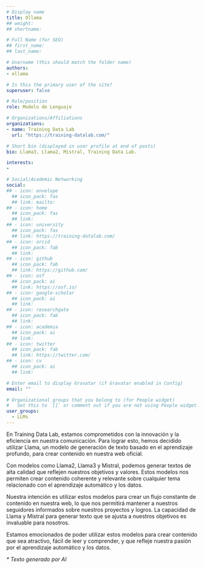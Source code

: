 ```yaml
---
# Display name
title: Ollama
## weight: 
## shortname: 

# Full Name (for SEO)
## first_name: 
## last_name: 

# Username (this should match the folder name)
authors:
- ollama

# Is this the primary user of the site?
superuser: false

# Role/position
role: Modelo de Lenguaje

# Organizations/Affiliations
organizations:
- name: Training Data Lab
  url: "https://training-datalab.com/"

# Short bio (displayed in user profile at end of posts)
bio: Llama3, Llama2, Mistral, Training Data Lab.

interests:
- 

# Social/Academic Networking
social:
## - icon: envelope
  ## icon_pack: fas
  ## link: mailto:
## - icon: home
  ## icon_pack: fas
  ## link: 
## - icon: university
  ## icon_pack: fas
  ## link: https://training-datalab.com/
## - icon: orcid
  ## icon_pack: fab
  ## link: 
## - icon: github
  ## icon_pack: fab
  ## link: https://github.com/
## - icon: osf
  ## icon_pack: ai
  ## link: https://osf.io/
## - icon: google-scholar
  ## icon_pack: ai
  ## link: 
## - icon: researchgate
  ## icon_pack: fab
  ## link: 
## - icon: academia
  ## icon_pack: ai
  ## link: 
## - icon: twitter
  ## icon_pack: fab
  ## link: https://twitter.com/
## - icon: cv
  ## icon_pack: ai
  ## link: 

# Enter email to display Gravatar (if Gravatar enabled in Config)
email: ""

# Organizational groups that you belong to (for People widget)
#   Set this to `[]` or comment out if you are not using People widget.
user_groups:
  - LLMs
---
```


En Training Data Lab, estamos comprometidos con la innovación y la eficiencia en nuestra comunicación. Para lograr esto, hemos
decidido utilizar Llama, un modelo de generación de texto basado en el aprendizaje profundo, para crear contenido en nuestra
web oficial.

Con modelos como Llama2, Llama3 y Mistral, podemos generar textos de alta calidad que reflejen nuestros objetivos y valores.
Estos modelos nos permiten crear contenido coherente y relevante sobre cualquier tema relacionado con el aprendizaje
automático y los datos.

Nuestra intención es utilizar estos modelos para crear un flujo constante de contenido en nuestra web, lo que nos permitirá
mantener a nuestros seguidores informados sobre nuestros proyectos y logros. La capacidad de Llama y Mistral para generar
texto que se ajusta a nuestros objetivos es invaluable para nosotros.

Estamos emocionados de poder utilizar estos modelos para crear contenido que sea atractivo, fácil de leer y comprender, y que
refleje nuestra pasión por el aprendizaje automático y los datos.

_* Texto generado por AI_
